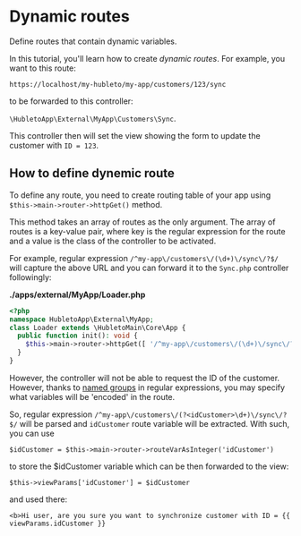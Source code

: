 # Dynamic routes

Define routes that contain dynamic variables.

In this tutorial, you'll learn how to create *dynamic routes*. For example, you want to this route:

```https://localhost/my-hubleto/my-app/customers/123/sync```

to be forwarded to this controller:

```\HubletoApp\External\MyApp\Customers\Sync```.

This controller then will set the view showing the form to update the customer with `ID = 123`.

## How to define dynemic route

To define any route, you need to create routing table of your app using `$this->main->router->httpGet()` method.

This method takes an array of routes as the only argument. The array of routes is a key-value pair, where key is the regular expression for the route and a value is the class of the controller to be activated.

For example, regular expression `/^my-app\/customers\/(\d+)\/sync\/?$/` will capture the above URL and you can forward it to the `Sync.php` controller followingly:

**./apps/external/MyApp/Loader.php**
```php
<?php
namespace HubletoApp\External\MyApp;
class Loader extends \HubletoMain\Core\App {
  public function init(): void {
    $this->main->router->httpGet([ '/^my-app\/customers\/(\d+)\/sync\/?$/' => Controllers\Customers\Sync::class ]);
  }
}
```

However, the controller will not be able to request the ID of the customer. However, thanks to [named groups](https://developer.mozilla.org/en-US/docs/Web/JavaScript/Reference/Regular_expressions/Named_capturing_group) in regular expressions, you may specify what variables will be 'encoded' in the route.

So, regular expression `/^my-app\/customers\/(?<idCustomer>\d+)\/sync\/?$/` will be parsed and `idCustomer` route variable will be extracted. With such, you can use

```$idCustomer = $this->main->router->routeVarAsInteger('idCustomer')```

to store the $idCustomer variable which can be then forwarded to the view:

```$this->viewParams['idCustomer'] = $idCustomer```

and used there:

```<b>Hi user, are you sure you want to synchronize customer with ID = {{ viewParams.idCustomer }}```